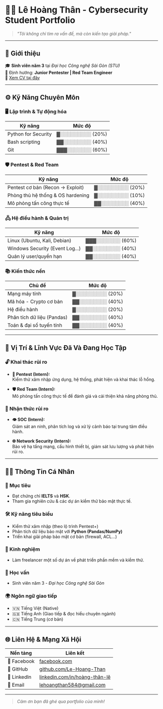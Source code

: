 # 👨‍💻 Lê Hoàng Thân - Cybersecurity Student Portfolio

> _"Tôi không chỉ tìm ra vấn đề, mà còn kiến tạo giải pháp."_

---

## 🧾 Giới thiệu

🎓 **Sinh viên năm 3** tại _Đại học Công nghệ Sài Gòn (STU)_  
🔐 Định hướng: **Junior Pentester | Red Team Engineer**  
📄 [Xem CV tại đây](assets/images/portfolio-images/Portfolio-Header/CV.png)

---

## ⚙️ Kỹ Năng Chuyên Môn

### 🖥️ Lập trình & Tự động hóa
| Kỹ năng                   | Mức độ |
|---------------------------|--------|
| Python for Security       | ▓░░░░░░░░░ (20%) |
| Bash scripting            | ▓▓░░░░░░░░ (40%) |
| Git                       | ▓▓▓░░░░░░░ (60%) |

### 🛡️ Pentest & Red Team
| Kỹ năng                           | Mức độ |
|----------------------------------|--------|
| Pentest cơ bản (Recon → Exploit) | ▓░░░░░░░░░ (20%) |
| Phòng thủ hệ thống & OS hardening| ▓░░░░░░░░░ (10%) |
| Mô phỏng tấn công thực tế        | ▓▓░░░░░░░░ (40%) |

### 🖧 Hệ điều hành & Quản trị
| Kỹ năng                           | Mức độ |
|----------------------------------|--------|
| Linux (Ubuntu, Kali, Debian)     | ▓▓▓░░░░░░░ (60%) |
| Windows Security (Event Log...)  | ▓▓░░░░░░░░ (40%) |
| Quản lý user/quyền hạn           | ▓▓░░░░░░░░ (40%) |

### 📚 Kiến thức nền
| Chủ đề                     | Mức độ |
|----------------------------|--------|
| Mạng máy tính              | ▓░░░░░░░░░ (20%) |
| Mã hóa - Crypto cơ bản     | ▓▓░░░░░░░░ (40%) |
| Hệ điều hành               | ▓░░░░░░░░░ (20%) |
| Phân tích dữ liệu (Pandas) | ▓▓░░░░░░░░ (40%) |
| Toán & đại số tuyến tính   | ▓▓░░░░░░░░ (40%) |

---

## 📍 Vị Trí & Lĩnh Vực Đã Và Đang Học Tập

### 🔓 Khai thác rủi ro

- **🔧 Pentest (Intern):**  
  Kiểm thử xâm nhập ứng dụng, hệ thống, phát hiện và khai thác lỗ hổng.

- **🛡️ Red Team (Intern):**  
  Mô phỏng tấn công thực tế để đánh giá và cải thiện khả năng phòng thủ.

### 🧠 Nhận thức rủi ro

- **👁️ SOC (Intern):**  
  Giám sát an ninh, phân tích log và xử lý cảnh báo tại trung tâm điều hành.

- **🌐 Network Security (Intern):**  
  Bảo vệ hạ tầng mạng, cấu hình thiết bị, giám sát lưu lượng và phát hiện rủi ro.

---

## 🧑‍💼 Thông Tin Cá Nhân

### 🎯 Mục tiêu

- Đạt chứng chỉ **IELTS** và **HSK**.
- Tham gia nghiên cứu & các dự án kiểm thử bảo mật thực tế.

### 🛠 Kỹ năng tiêu biểu

- Kiểm thử xâm nhập (theo lộ trình Pentest+)
- Phân tích dữ liệu bảo mật với **Python (Pandas/NumPy)**
- Triển khai giải pháp bảo mật cơ bản (firewall, ACL...)

### 💼 Kinh nghiệm

- Làm freelancer một số dự án về phát triển phần mềm và kiểm thử.

### 📖 Học vấn

- Sinh viên năm 3 - _Đại học Công nghệ Sài Gòn_

### 🌍 Ngôn ngữ giao tiếp

- 🇻🇳 Tiếng Việt (Native)  
- 🇬🇧 Tiếng Anh (Giao tiếp & đọc hiểu chuyên ngành)  
- 🇨🇳 Tiếng Trung (cơ bản)

---

## 🌐 Liên Hệ & Mạng Xã Hội

| Nền tảng     | Liên kết |
|--------------|----------|
| 📘 Facebook   | [facebook.com](https://www.facebook.com/profile.php?id=61558063418982) |
| 🐙 GitHub     | [github.com/Le-Hoang-Than](https://github.com/Le-Hoang-Than) |
| 🔗 LinkedIn   | [linkedin.com/in/hoàng-thân-lê](https://www.linkedin.com/in/ho%C3%A0ng-th%C3%A2n-l%C3%AA-bbb9a82b1) |
| 📧 Email      | [lehoangthan584@gmail.com](mailto:lehoangthan584@gmail.com) |

---

> _Cảm ơn bạn đã ghé qua portfolio của mình!_

